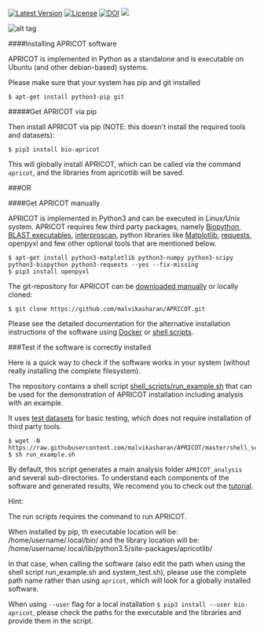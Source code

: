 [![Latest Version](https://img.shields.io/pypi/v/bio-apricot.svg)](https://pypi.python.org/pypi/bio-apricot/)
[![License](https://img.shields.io/pypi/l/bio-apricot.svg)](https://pypi.python.org/pypi/bio-apricot/)
[![DOI](https://zenodo.org/badge/21283/malvikasharan/APRICOT.svg)](https://zenodo.org/badge/latestdoi/21283/malvikasharan/APRICOT)
[![](https://images.microbadger.com/badges/image/malvikasharan/apricot.svg)](https://microbadger.com/images/malvikasharan/apricot "Get your own image badge on microbadger.com")

![alt tag](https://github.com/malvikasharan/APRICOT/blob/master/APRICOT_logo.png)

####Installing APRICOT software

APRICOT is implemented in Python as a standalone and is executable on Ubuntu (and other debian-based) systems.

Please make sure that your system has pip and git installed 

````
$ apt-get install python3-pip git 
````

#####Get APRICOT via pip

Then install APRICOT via pip (NOTE: this doesn't install the required tools and datasets):
````
$ pip3 install bio-apricot 
````

This will globally install APRICOT, which can be called via the command `apricot`, and the libraries from apricotlib will be saved.

###OR

####Get APRICOT manually

APRICOT is implemented in Python3 and can be executed in Linux/Unix system. APRICOT requires few third party packages, namely [Biopython](http://biopython.org/wiki/Main_Page), [BLAST executables](https://blast.ncbi.nlm.nih.gov/Blast.cgi?PAGE_TYPE=BlastDocs&DOC_TYPE=Download), [interproscan](https://www.ebi.ac.uk/interpro/interproscan.html), python libraries like [Matplotlib](http://matplotlib.org/), [requests](https://pypi.python.org/pypi/requests), openpyxl and few other optional tools that are mentioned below.

````
$ apt-get install python3-matplotlib python3-numpy python3-scipy python3-biopython python3-requests --yes --fix-missing
$ pip3 install openpyxl
````

The git-repository for APRICOT can be [downloaded manually](https://github.com/malvikasharan/APRICOT/archive/master.zip) or locally cloned:

`````
$ git clone https://github.com/malvikasharan/APRICOT.git
`````

Please see the detailed documentation for the alternative installation instructions of the software using [Docker](https://github.com/malvikasharan/APRICOT/blob/master/Dockerfile) or [shell scripts](https://github.com/malvikasharan/APRICOT/blob/master/tests/system_test.sh).

###Test if the software is correctly installed

Here is a quick way to check if the software works in your system (without really installing the complete filesystem).

The repository contains a shell script [shell_scripts/run_example.sh](https://github.com/malvikasharan/APRICOT/blob/master/shell_scripts/run_example.sh) that can be used for the demonstration of APRICOT installation including analysis with an example. 

It uses [test datasets](https://github.com/malvikasharan/APRICOT/tree/master/tests/demo_files_small) for basic testing, which does not require installation of third party tools.

````
$ wget -N https://raw.githubusercontent.com/malvikasharan/APRICOT/master/shell_scripts/run_example.sh
$ sh run_example.sh
````

By default, this script generates a main analysis folder `APRICOT_analysis` and several sub-directories. To understand each components of the software and generated results, We recomend you to check out the [tutorial](https://github.com/malvikasharan/APRICOT/blob/master/documentation/APRICOT_tutorial.md). 

Hint:

The run scripts requires the command to run APRICOT. 

When installed by pip, th executable location will be: /home/username/.local/bin/
and the library location will be: /home/username/.local/lib/python3.5/site-packages/apricotlib/

In that case, when calling the software (also edit the path when using the shell script run_example.sh and system_test.sh), please use the complete path name rather than using `apricot`, which will look for a globally installed software.

When using `--user` flag for a local installation `$ pip3 install --user bio-apricot`, please check the paths for the executable and the libraries and provide them in the script.
